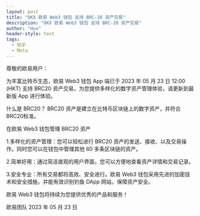```yaml
---
layout: post
title: "OKX 欧易 Web3 钱包 支持 BRC-20 资产交易"
description: "OKX 欧易 Web3 钱包 支持 BRC-20 资产交易"
author: "Hux"
header-style: text
tags:
  - 知乎
  - Meta
---
```


尊敬的欧易用户：

为丰富比特币生态，欧易 Web3 钱包 App 端已于 2023 年 05 月 23 日 12:00 (HKT) 支持 BRC20 资产交易，为您提供多样化的数字资产管理体验，请更新到最新版 App 进行体验。

什么是 BRC20？
BRC20 资产是建立在比特币区块链上的数字资产，并符合BRC20标准。

在欧易 Web3 钱包管理 BRC20 资产

1.多样化的资产管理：您可以轻松进行 BRC20 资产的发送、接收、以及交易操作。同时您可以在钱包中管理其他 60 多条区块链的资产。

2.简单好用：通过简洁直观的用户界面，您可以方便地查看资产详情和交易记录。

3.安全专业：所有交易都将高效、安全进行。欧易 Web3 钱包采用先进的加密技术和安全措施，并能有效识别钓鱼 DApp 网站，保障资产安全。

欧易 Web3 钱包将持续为您提供优秀的产品和服务！

欧易团队
2023 年 05 月 23 日
